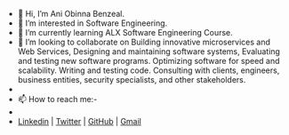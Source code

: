 - 👋 Hi, I’m Ani Obinna Benzeal.
- 👀 I’m interested in Software Engineering.
- 🌱 I’m currently learning ALX Software Engineering Course.
- 💞️ I’m looking to collaborate on Building innovative microservices and Web Services, Designing and maintaining software systems, Evaluating and testing new software programs. Optimizing software for speed and scalability. Writing and testing code. Consulting with clients, engineers, business entities, security specialists, and other stakeholders.
- 
- 📫 How to reach me:-
- 
- [Linkedin](https://www.linkedin.com/in/engraniobc/) | [Twitter](https://twitter.com/AniBenzeal) | [GitHub](https://github.com/mrbenzeal) | [Gmail](anibenzealobinna@gmail.com)


<!---
mrbenzeal/mrbenzeal is a ✨ special ✨ repository because its `README.md` (this file) appears on your GitHub profile.
You can click the Preview link to take a look at your changes.
--->
